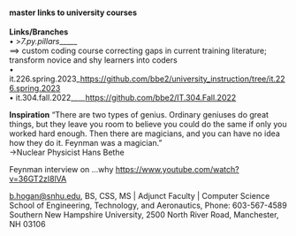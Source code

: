 #### master links to university courses<please advise of broken links>  

**Links/Branches**  
• >_7.py.pillars______  
==> custom coding course correcting gaps in current training literature; transform novice and shy learners into coders  
• it.226.spring.2023_https://github.com/bbe2/university_instruction/tree/it.226.spring.2023  
• it.304.fall.2022____https://github.com/bbe2/IT.304.Fall.2022  

**Inspiration**
“There are two types of genius. Ordinary geniuses do great things, but they leave you room to believe you could do the same if only you worked hard enough.  Then there are magicians, and you can have no idea how they do it. Feynman was a magician.”  
->Nuclear Physicist Hans Bethe  
 
Feynman interview on …why  https://www.youtube.com/watch?v=36GT2zI8lVA  

b.hogan@snhu.edu, BS, CSS, MS | Adjunct Faculty | Computer Science   
School of Engineering, Technology, and Aeronautics, Phone: 603-567-4589   
Southern New Hampshire University, 2500 North River Road, Manchester, NH 03106  

